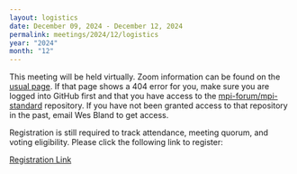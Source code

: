 ```yaml
---
layout: logistics
date: December 09, 2024 - December 12, 2024
permalink: meetings/2024/12/logistics
year: "2024"
month: "12"
---
```


This meeting will be held virtually.
Zoom information can be found on the
[usual page](https://github.com/mpi-forum/mpi-standard/wiki/Virtual-Forum-Meeting-Information). If
that page shows a 404 error for you, make sure you are logged into GitHub first and that you have
access to the [mpi-forum/mpi-standard](https://github.com/mpi-forum/mpi-standard) repository. If you
have not been granted access to that repository in the past, email Wes Bland to get access.

Registration is still required to track attendance, meeting quorum, and voting eligibility. Please
click the following link to register:

[Registration Link](https://forms.gle/5mYzrCH4c6KqhFNu5)
